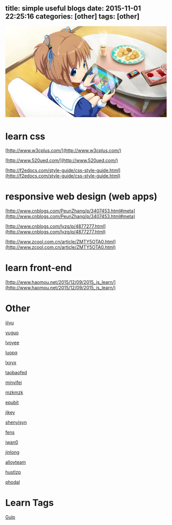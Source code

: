 title: simple useful blogs
date: 2015-11-01 22:25:16
categories: [other]
tags: [other]
---

![](/images/s32.jpg)

# learn css

[http://www.w3cplus.com/](http://www.w3cplus.com/)

[http://www.520ued.com/](http://www.520ued.com/) 

[http://f2edocs.com/style-guide/css-style-guide.html](http://f2edocs.com/style-guide/css-style-guide.html)


# responsive web design (web apps)

[http://www.cnblogs.com/PeunZhang/p/3407453.html#meta](http://www.cnblogs.com/PeunZhang/p/3407453.html#meta)

[http://www.cnblogs.com/lyzg/p/4877277.html](http://www.cnblogs.com/lyzg/p/4877277.html)

[http://www.zcool.com.cn/article/ZMTY5OTA0.html](http://www.zcool.com.cn/article/ZMTY5OTA0.html)


# learn front-end

[http://www.haomou.net/2015/12/09/2015_js_learn/](http://www.haomou.net/2015/12/09/2015_js_learn/)

# Other 

[iiiyu](http://iiiyu.com/)

[yuguo](https://yuguo.us)

[lvoyee](http://www.lvoyee.com/)

[luopq](http://luopq.com/)

[lxxyx](http://www.lxxyx.win/)

[taobaofed](http://taobaofed.org/)

[minyifei](http://blog.minyifei.cn/)

[mzkmzk](https://mzkmzk.gitbooks.io/read/content/)

[epubit](http://www.epubit.com.cn/)

[jikey](http://www.cnblogs.com/jikey/)

[shenyisyn](http://www.cnblogs.com/shenyisyn/)

[fens](http://blog.fens.me/)

[iwan0](http://www.iwan0.com/)

[jinlong](http://jinlong.github.io/)

[alloyteam](http://www.alloyteam.com/)

[hustlzp](http://hustlzp.com/)

[phodal](http://phodal.com/)

# Learn Tags

[Gulp](http://www.w3cplus.com/blog/tags/528.html)